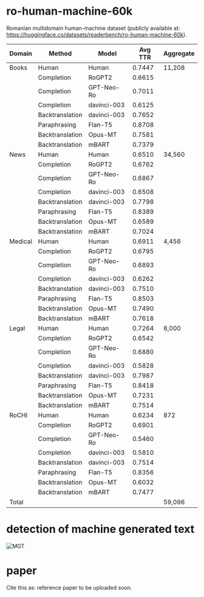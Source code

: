 # ro-human-machine-60k

Romanian multidomain human-machine dataset 
(publicly available at: https://huggingface.co/datasets/readerbench/ro-human-machine-60k).

| Domain   | Method        | Model          | Avg TTR | Aggregate |
|----------|---------------|----------------|---------|-----------|
| Books    | Human         | Human          | 0.7447  | 11,208    |
|          | Completion    | RoGPT2         | 0.6615  |           |
|          | Completion    | GPT-Neo-Ro      | 0.7011  |           |
|          | Completion    | davinci-003     | 0.6125  |           |
|          | Backtranslation| davinci-003     | 0.7652  |           |
|          | Paraphrasing  | Flan-T5         | 0.8708  |           |
|          | Backtranslation| Opus-MT         | 0.7581  |           |
|          | Backtranslation| mBART           | 0.7379  |           |
| News     | Human         | Human          | 0.6510  | 34,560    |
|          | Completion    | RoGPT2         | 0.6762  |           |
|          | Completion    | GPT-Neo-Ro      | 0.6867  |           |
|          | Completion    | davinci-003     | 0.6508  |           |
|          | Backtranslation| davinci-003     | 0.7798  |           |
|          | Paraphrasing  | Flan-T5         | 0.8389  |           |
|          | Backtranslation| Opus-MT         | 0.6589  |           |
|          | Backtranslation| mBART           | 0.7024  |           |
| Medical  | Human         | Human          | 0.6911  | 4,456     |
|          | Completion    | RoGPT2         | 0.6795  |           |
|          | Completion    | GPT-Neo-Ro      | 0.6893  |           |
|          | Completion    | davinci-003     | 0.6262  |           |
|          | Backtranslation| davinci-003     | 0.7510  |           |
|          | Paraphrasing  | Flan-T5         | 0.8503  |           |
|          | Backtranslation| Opus-MT         | 0.7490  |           |
|          | Backtranslation| mBART           | 0.7618  |           |
| Legal    | Human         | Human          | 0.7264  | 8,000     |
|          | Completion    | RoGPT2         | 0.6542  |           |
|          | Completion    | GPT-Neo-Ro      | 0.6880  |           |
|          | Completion    | davinci-003     | 0.5828  |           |
|          | Backtranslation| davinci-003     | 0.7987  |           |
|          | Paraphrasing  | Flan-T5         | 0.8418  |           |
|          | Backtranslation| Opus-MT         | 0.7231  |           |
|          | Backtranslation| mBART           | 0.7514  |           |
| RoCHI    | Human         | Human          | 0.6234  | 872       |
|          | Completion    | RoGPT2         | 0.6901  |           |
|          | Completion    | GPT-Neo-Ro      | 0.5460  |           |
|          | Completion    | davinci-003     | 0.5810  |           |
|          | Backtranslation| davinci-003     | 0.7514  |           |
|          | Paraphrasing  | Flan-T5         | 0.8356  |           |
|          | Backtranslation| Opus-MT         | 0.6032  |           |
|          | Backtranslation| mBART           | 0.7477  |           |
| Total    |               |                |           | 59,096    |

# detection of machine generated text

![MGT](https://github.com/readerbench/ro-mgt-detection/blob/main/method.png)

# paper

Cite this as: reference paper to be uploaded soon.
